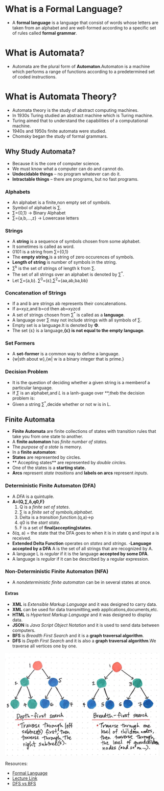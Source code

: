 # What is a Formal Language?
- A **formal language** is a language that consist of words whose letters are taken from an alphabet and are well-formed according to a specific set of rules called **formal grammar**.
# What is Automata?
- Automata are the plural form of **Automaton**.Automaton is a machine which performs a range of functions according to a predetermined set of coded instructions.
# What is Automata Theory?
- Automata theory is the study of abstract computing machines.
- In 1930s Turing studied an abstract machine which is Turing machine.
- Turing aimed that to understand the capabilities of a computational machine.
- 1940s and 1950s finite automata were studied.
- Chomsky began the study of formal grammars.
## Why Study Automata?
- Because it is the core of computer science.
- We must know what a computer can do and cannot do.
- **Undecidable things** – no program whatever can do it.
- **Intractable things** – there are programs, but no fast programs.
### Alphabets
- An alphabet is a finite,non empty set of symbols.
- Symbol of alphabet is ∑.
- ∑={0,1}  -> Binary Alphabet
- ∑={a,b,...,z}  -> Lowercase letters
### Strings
 - A **string** is a sequence of symbols chosen from some alphabet.
 - It sometimes is called as word.
 - 0101 is a string from ∑={0,1}
 - The **empty string**,is a string of zero occurences of symbols.
 - **Length of string** is number of symbols in the string.
 - ∑<sup>k</sup> is the set of strings of length k from ∑.
 - The set of all strings over an alphabet is denoted by ∑<sup>*</sup>.
 - Let ∑={a,b}. ∑<sup>0</sup>={ε},∑<sup>2</sup>={aa,ab,ba,bb}
### Concatenation of Strings
  - If a and b are strings ab represents their concatenations.
  - If a=xyz,and b=cd then ab=xyzcd
  - A set of strings chosen from ∑<sup>*</sup> is called as a **language**.
  - A language over ∑ may not include strings with all symbols of ∑.
  - Empty set is a language.It is denoted by **Φ**.
  - The set {ε} is a language,**{ε} is not equal to the empty language**.
###  Set Formers
  - A **set-former** is a common way to define a language.
  - {w|sth about w},{w| w is a binary integer that is prime.}
### Decision Problem
  - It is the question of deciding whether a given string is a memberof a particular language.
  - If *∑* is an alphabet,and *L* is a lanh-guage over **,theb the decision problem is:
  - Given a string ∑<sup>*</sup>,decide whether or not w is in L.
## Finite Automata
  - **Finite Automata** are finite collections of states with transition rules that take you from one state to another.
  - A **finite automaton** has *finite number of states.*
  - The *purpose of a state* is memory.
  - In a **finite automaton**:
  - **States** are represented by circles.
  - ** Accepting states** are represented by *double circles*.
  - One of the states is a **starting state.**
  - **Arcs** represent *state trasitions* and **labels on arcs** represent *inputs*.
### Deterministic Finite Automaton (DFA)
  - A *DFA* is a quintuple.
  - **A=(Q,∑,δ,q0,F}**
     1. Q is a *finite set of states*.
     2. ∑ is a *finite set of symbols,alphabet*.
     3. Delta is a *transition function*.(q,a)->p
     4. q0 is the *start state*.
     5. F is a set of **final(accepting)states**.
  - δ(q, a) = the state that the DFA goes to when it is in state q and input a is received.
  - **Extended Delta Function** operates on *states* and *strings*.
  -**Language accepted by a DFA** A is the set of all strings that are recognized by A.
  - A language L is *regular* if it is the language **accepted by some DFA**.
  - A language is *regular* if it can be described by a regular expression.
### Non-Deterministic Finite Automaton (NFA)
  - A *nondeterministic finite automaton* can be in several states at once.
#### Extras
   - **XML** is *Extensible Markup Language* and it was designed to carry data.
   - **XML** can be used for data transmitting,web applications,documents,etc.
   - **HTML** is *Hypertext Markup Language* and it was designed to display data.
   - **JSON** is *Java Script Object Notation* and it is used to send data between computers.
   - **BFS** is *Breadth First Search* and it is a **graph traversal algorithm**.
   - **DFS** is *Depth First Search* and it is also a **graph traversal algorithm**.We traverse all vertices one by one.

  ![DFS vs BFS](DFSvsBFS.jpg)









  









































  Resources:<br>
  - [Formal Language](https://en.wikipedia.org/wiki/Formal_language)
  - [Lecture Link](https://web.cs.hacettepe.edu.tr/~ilyas/Courses/AIN312/)
  - [DFS vs BFS](https://medium.com/basecs/breaking-down-breadth-first-search-cebe696709d9)
    
  
